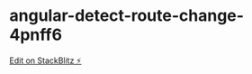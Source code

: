 # angular-detect-route-change-4pnff6

[Edit on StackBlitz ⚡️](https://stackblitz.com/edit/angular-detect-route-change-4pnff6)